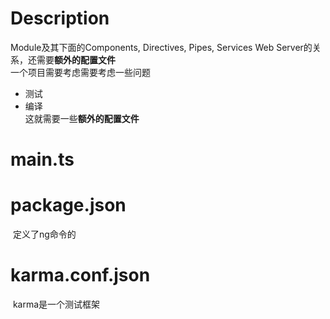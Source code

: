 # Description
  Module及其下面的Components, Directives, Pipes, Services Web Server的关系，还需要**额外的配置文件**  
  一个项目需要考虑需要考虑一些问题  
  * 测试  
  * 编译  
  这就需要一些**额外的配置文件**  
  
  
# main.ts

# package.json
  定义了ng命令的
  
# karma.conf.json  
  karma是一个测试框架  
  
  
